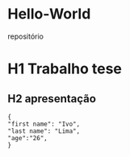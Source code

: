 # Hello-World
repositório
# H1 Trabalho tese
## H2 apresentação
```
{
"first name": "Ivo",
"last name": "Lima",
"age":"26",
}
```
[^1]: Universidade de Coimbra
